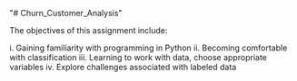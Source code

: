 "# Churn_Customer_Analysis" 

The objectives of this assignment include:

i.	Gaining familiarity with programming in Python
ii.	Becoming comfortable with classification
iii.	Learning to work with data, choose appropriate variables
iv.	Explore challenges associated with labeled data

